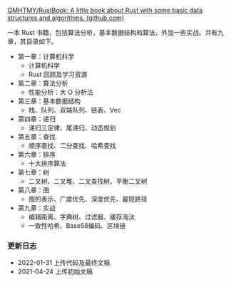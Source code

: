 [QMHTMY/RustBook: A little book about Rust with some basic data structures and algorithms. (github.com)](https://github.com/QMHTMY/RustBook)

一本 Rust 书籍，包括算法分析，基本数据结构和算法，外加一些实战。共有九章，其目录如下。

- 第一章：计算机科学
  - 计算机科学
  - Rust 回顾及学习资源
- 第二章：算法分析
  - 性能分析：大 O 分析法
- 第三章：基本数据结构
  - 栈、队列、双端队列、链表、Vec
- 第四章：递归
  - 递归三定律、尾递归、动态规划
- 第五章：查找
  - 顺序查找、二分查找、哈希查找
- 第六章：排序
  - 十大排序算法
- 第七章：树
  - 二叉树、二叉堆、二叉查找树、平衡二叉树
- 第八章：图
  - 图的表示、广度优先、深度优先、最短路径
- 第九章：实战
  - 编辑距离、字典树、过滤器、缓存淘汰
  - 一致性哈希、Base58编码、区块链

### 更新日志

- 2022-01-31 上传代码及最终文稿
- 2021-04-24 上传初始文稿